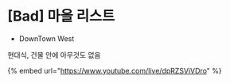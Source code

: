 # \[Bad] 마을 리스트

* DownTown West

현대식, 건물 안에 아무것도 없음

{% embed url="https://www.youtube.com/live/dpRZSViVDro" %}
